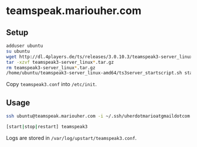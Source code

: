 # teamspeak.mariouher.com

## Setup

```sh
adduser ubuntu
su ubuntu
wget http://dl.4players.de/ts/releases/3.0.10.3/teamspeak3-server_linux-amd64-3.0.10.3.tar.gz
tar -xzvf teamspeak3-server_linux*.tar.gz
rm teamspeak3-server_linux*.tar.gz
/home/ubuntu/teamspeak3-server_linux-amd64/ts3server_startscript.sh start
```

Copy `teamspeak3.conf` into `/etc/init`.

## Usage

```sh
ssh ubuntu@teamspeak.mariouher.com -i ~/.ssh/uherdotmarioatgmaildotcom

[start|stop|restart] teamspeak3
```

Logs are stored in `/var/log/upstart/teamspeak3.conf`.
